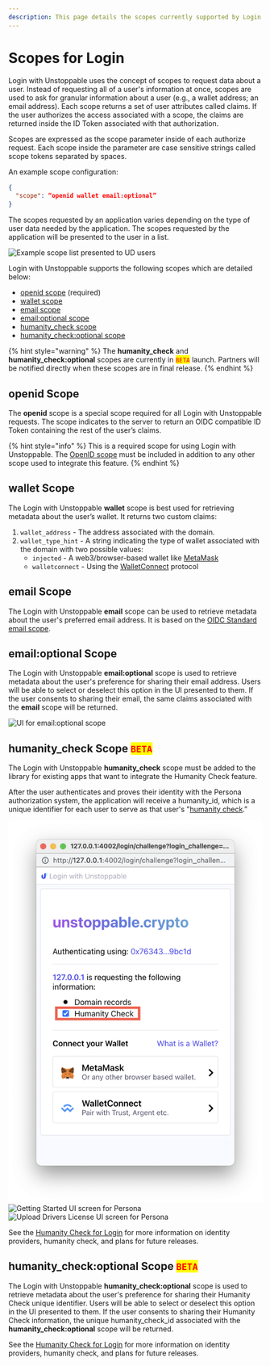 ```yaml
---
description: This page details the scopes currently supported by Login with Unstoppable.
---
```


# Scopes for Login

Login with Unstoppable uses the concept of scopes to request data about a user. Instead of requesting all of a user's information at once, scopes are used to ask for granular information about a user (e.g., a wallet address; an email address). Each scope returns a set of user attributes called claims. If the user authorizes the access associated with a scope, the claims are returned inside the ID Token associated with that authorization.

Scopes are expressed as the scope parameter inside of each authorize request. Each scope inside the parameter are case sensitive strings called scope tokens separated by spaces.

An example scope configuration:

```json
{
  "scope": “openid wallet email:optional”
}
```

The scopes requested by an application varies depending on the type of user data needed by the application. The scopes requested by the application will be presented to the user in a list.

![Example scope list presented to UD users](../.gitbook/assets/consent-screen-marked-v2.png)

Login with Unstoppable supports the following scopes which are detailed below:&#x20;

* [openid scope](scopes-for-login.md#openid-scope) (required)
* [wallet scope](scopes-for-login.md#wallet-scope)
* [email scope](scopes-for-login.md#email-scope)
* [email:optional scope](scopes-for-login.md#email-optional-scope)
* [humanity\_check scope](scopes-for-login.md#humanity\_check-scope)
* [humanity\_check:optional scope](scopes-for-login.md#humanity\_check-optional-scope)

{% hint style="warning" %}
The **humanity\_check** and **humanity\_check:optional** scopes are currently in <mark style="color:red;">`BETA`</mark> launch. Partners will be notified directly when these scopes are in final release.
{% endhint %}

## openid Scope

The **openid** scope is a special scope required for all Login with Unstoppable requests. The scope indicates to the server to return an OIDC compatible ID Token containing the rest of the user’s claims.

{% hint style="info" %}
This is a required scope for using Login with Unstoppable. The [OpenID scope](https://auth0.com/docs/configure/apis/scopes/openid-connect-scopes) must be included in addition to any other scope used to integrate this feature.
{% endhint %}

## wallet Scope

The Login with Unstoppable **wallet** scope is best used for retrieving metadata about the user’s wallet. It returns two custom claims:

1. `wallet_address` - The address associated with the domain.
2. `wallet_type_hint` - A string indicating the type of wallet associated with the domain with two possible values:
   * `injected` - A web3/browser-based wallet like [MetaMask](https://docs.metamask.io/guide/)
   * `walletconnect` - Using the [WalletConnect](https://walletconnect.org) protocol

## email Scope

The Login with Unstoppable **email** scope can be used to retrieve metadata about the user's preferred email address. It is based on the [OIDC Standard email scope](https://openid.net/specs/openid-connect-basic-1\_0.html#Scopes).

## email:optional Scope

The Login with Unstoppable **email:optional** scope is used to retrieve metadata about the user's preference for sharing their email address. Users will be able to select or deselect this option in the UI presented to them. If the user consents to sharing their email, the same claims associated with the **email** scope will be returned.&#x20;

![UI for email:optional scope](../.gitbook/assets/email\_optional\_scope-small.jpg)

## humanity\_check Scope <mark style="color:red;">`BETA`</mark>

The Login with Unstoppable **humanity\_check** scope must be added to the library for existing apps that want to integrate the Humanity Check feature.&#x20;

After the user authenticates and proves their identity with the Persona authorization system, the application will receive a humanity\_id, which is a unique identifier for each user to serve as that user's "[humanity check](humanity-check-for-login.md#persona)."

![UI for Humanity Check, can be used for any identity provider, including Persona](../.gitbook/assets/humanity-check-optional.png) ![Getting Started UI screen for Persona](../.gitbook/assets/persona\_getting\_started.png) ![Upload Drivers License UI screen for Persona](../.gitbook/assets/persona\_front\_drivers\_license.png)

See the [Humanity Check for Login](humanity-check-for-login.md) for more information on identity providers, humanity check, and plans for future releases.

## humanity\_check:optional Scope <mark style="color:red;">`BETA`</mark>

The Login with Unstoppable **humanity\_check:optional** scope is used to retrieve metadata about the user's preference for sharing their Humanity Check unique identifier. Users will be able to select or deselect this option in the UI presented to them. If the user consents to sharing their Humanity Check information, the unique humanity\_check\_id associated with the **humanity\_check:optional** scope will be returned.&#x20;

See the [Humanity Check for Login](humanity-check-for-login.md) for more information on identity providers, humanity check, and plans for future releases.
